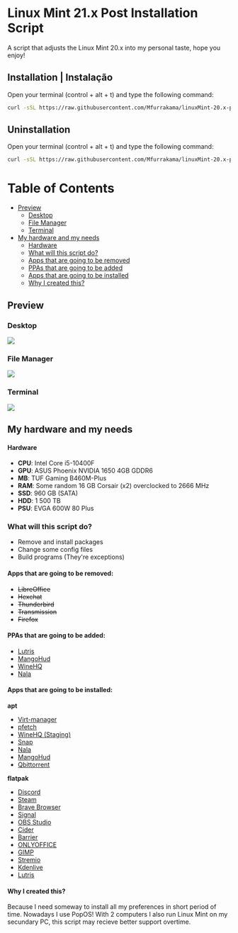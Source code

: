 # Linux Mint 21.x Post Installation Script
A script that adjusts the Linux Mint 20.x into my personal taste, hope you enjoy!

## Installation | Instalação
Open your terminal (control + alt + t) and type the following command:
```sh
curl -sSL https://raw.githubusercontent.com/Mfurrakama/linuxMint-20.x-postInstallation/main/install.sh | bash
```

## Uninstallation
Open your terminal (control + alt + t) and type the following command:
```sh
curl -sSL https://raw.githubusercontent.com/Mfurrakama/linuxMint-20.x-postInstallation/main/revert.sh | bash
```

# Table of Contents
* [Preview](#preview)
  * [Desktop](#desktop--área-de-trabalho)
  * [File Manager](#file-manager--gerenciador-de-arquivos)
  * [Terminal](#terminal)
* [My hardware and my needs](#my-hardware-and-my-needs-enus)
  * [Hardware](#hardware)
  * [What will this script do?](#what-will-this-script-do)
  * [Apps that are going to be removed](#apps-that-are-going-to-be-removed)
  * [PPAs that are going to be added](#ppas-that-are-going-to-be-added)
  * [Apps that are going to be installed](#apps-that-are-going-to-be-installed)
  * [Why I created this?](#why-i-created-this)

## Preview
### Desktop
![](assets/Screenshot01.png)
### File Manager
![](assets/Screenshot02.png)
### Terminal
![](assets/Screenshot03.png)

## My hardware and my needs
  #### Hardware
  - **CPU**: Intel Core i5-10400F
  - **GPU**: ASUS Phoenix NVIDIA 1650 4GB GDDR6
  - **MB**: TUF Gaming B460M-Plus
  - **RAM**: Some random 16 GB Corsair (x2) overclocked to 2666 MHz
  - **SSD**: 960 GB (SATA)
  - **HDD**: 1 500 TB
  - **PSU**: EVGA 600W 80 Plus
  
  ### What will this script do?
  - Remove and install packages
  - Change some config files
  - Build programs (They're exceptions)

  #### Apps that are going to be removed:
  - ~~LibreOffice~~
  - ~~Hexchat~~
  - ~~Thunderbird~~
  - ~~Transmission~~
  - ~~Firefox~~
  
  #### PPAs that are going to be added:
  - [Lutris](https://launchpad.net/~lutris-team/+archive/ubuntu/lutris)
  - [MangoHud](https://launchpad.net/~flexiondotorg/+archive/ubuntu/mangohud)
  - [WineHQ](https://wiki.winehq.org/Ubuntu)
  - [Nala](https://gitlab.com/volian/nala)
  
  #### Apps that are going to be installed:
   **apt**
  - [Virt-manager](https://virt-manager.org/)
  - [pfetch](https://github.com/dylanaraps/pfetch)
  - [WineHQ (Staging)](https://www.winehq.org/)
  - [Snap](https://snapcraft.io/)
  - [Nala](https://gitlab.com/volian/nala)
  - [MangoHud](https://github.com/flightlessmango/MangoHud)
  - [Qbittorrent](https://www.qbittorrent.org/)

   **flatpak**
  - [Discord](https://flathub.org/apps/details/com.discordapp.Discord)
  - [Steam](https://flathub.org/apps/details/com.valvesoftware.Steam)
  - [Brave Browser](https://flathub.org/apps/details/com.brave.Browser)
  - [Signal](https://flathub.org/apps/details/org.signal.Signal)
  - [OBS Studio](https://flathub.org/apps/details/com.obsproject.Studio)
  - [Cider](https://flathub.org/apps/details/sh.cider.Cider)
  - [Barrier](https://flathub.org/apps/details/com.github.debauchee.barrier)
  - [ONLYOFFICE](https://flathub.org/apps/details/org.onlyoffice.desktopeditors)
  - [GIMP](https://flathub.org/apps/details/org.gimp.GIMP)
  - [Stremio](https://flathub.org/apps/details/com.stremio.Stremio)
  - [Kdenlive](https://flathub.org/apps/details/org.kde.kdenlive)
  - [Lutris](https://flathub.org/apps/details/net.lutris.Lutris)

  #### Why I created this?
Because I need someway to install all my preferences in short period of time. Nowadays I use PopOS! With 2 computers I also run Linux Mint on my secundary PC, this script may recieve better support overtime.
